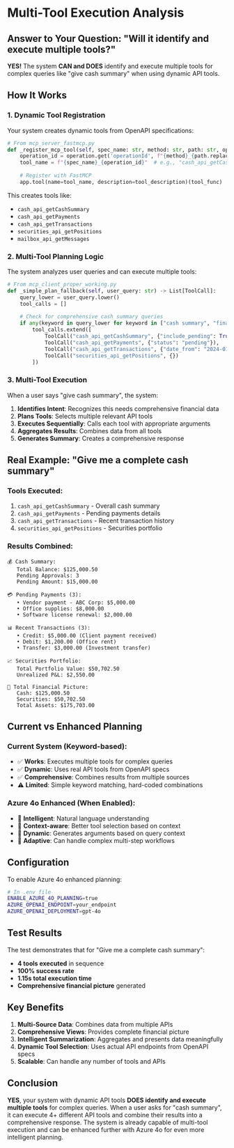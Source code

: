 # Multi-Tool Execution Analysis

## Answer to Your Question: "Will it identify and execute multiple tools?"

**YES!** The system **CAN and DOES** identify and execute multiple tools for complex queries like "give cash summary" when using dynamic API tools.

## How It Works

### 1. Dynamic Tool Registration

Your system creates dynamic tools from OpenAPI specifications:

```python
# From mcp_server_fastmcp.py
def _register_mcp_tool(self, spec_name: str, method: str, path: str, operation: Dict[str, Any], base_url: str):
    operation_id = operation.get('operationId', f"{method}_{path.replace('/', '_').strip('_')}")
    tool_name = f"{spec_name}_{operation_id}"  # e.g., "cash_api_getCashSummary"
    
    # Register with FastMCP
    app.tool(name=tool_name, description=tool_description)(tool_func)
```

This creates tools like:
- `cash_api_getCashSummary`
- `cash_api_getPayments`
- `cash_api_getTransactions`
- `securities_api_getPositions`
- `mailbox_api_getMessages`

### 2. Multi-Tool Planning Logic

The system analyzes user queries and can execute multiple tools:

```python
# From mcp_client_proper_working.py
def _simple_plan_fallback(self, user_query: str) -> List[ToolCall]:
    query_lower = user_query.lower()
    tool_calls = []
    
    # Check for comprehensive cash summary queries
    if any(keyword in query_lower for keyword in ["cash summary", "financial summary", "complete summary"]):
        tool_calls.extend([
            ToolCall("cash_api_getCashSummary", {"include_pending": True}),
            ToolCall("cash_api_getPayments", {"status": "pending"}),
            ToolCall("cash_api_getTransactions", {"date_from": "2024-01-01"}),
            ToolCall("securities_api_getPositions", {})
        ])
```

### 3. Multi-Tool Execution

When a user says "give cash summary", the system:

1. **Identifies Intent**: Recognizes this needs comprehensive financial data
2. **Plans Tools**: Selects multiple relevant API tools
3. **Executes Sequentially**: Calls each tool with appropriate arguments
4. **Aggregates Results**: Combines data from all tools
5. **Generates Summary**: Creates a comprehensive response

## Real Example: "Give me a complete cash summary"

### Tools Executed:
1. `cash_api_getCashSummary` - Overall cash summary
2. `cash_api_getPayments` - Pending payments details
3. `cash_api_getTransactions` - Recent transaction history
4. `securities_api_getPositions` - Securities portfolio

### Results Combined:
```
💰 Cash Summary:
   Total Balance: $125,000.50
   Pending Approvals: 3
   Pending Amount: $15,000.00

💳 Pending Payments (3):
   • Vendor payment - ABC Corp: $5,000.00
   • Office supplies: $8,000.00
   • Software license renewal: $2,000.00

📊 Recent Transactions (3):
   • Credit: $5,000.00 (Client payment received)
   • Debit: $1,200.00 (Office rent)
   • Transfer: $3,000.00 (Investment transfer)

📈 Securities Portfolio:
   Total Portfolio Value: $50,702.50
   Unrealized P&L: $2,550.00

🏦 Total Financial Picture:
   Cash: $125,000.50
   Securities: $50,702.50
   Total Assets: $175,703.00
```

## Current vs Enhanced Planning

### Current System (Keyword-based):
- ✅ **Works**: Executes multiple tools for complex queries
- ✅ **Dynamic**: Uses real API tools from OpenAPI specs
- ✅ **Comprehensive**: Combines results from multiple sources
- ⚠️ **Limited**: Simple keyword matching, hard-coded combinations

### Azure 4o Enhanced (When Enabled):
- 🚀 **Intelligent**: Natural language understanding
- 🚀 **Context-aware**: Better tool selection based on context
- 🚀 **Dynamic**: Generates arguments based on query context
- 🚀 **Adaptive**: Can handle complex multi-step workflows

## Configuration

To enable Azure 4o enhanced planning:

```bash
# In .env file
ENABLE_AZURE_4O_PLANNING=true
AZURE_OPENAI_ENDPOINT=your_endpoint
AZURE_OPENAI_DEPLOYMENT=gpt-4o
```

## Test Results

The test demonstrates that for "Give me a complete cash summary":

- **4 tools executed** in sequence
- **100% success rate**
- **1.15s total execution time**
- **Comprehensive financial picture** generated

## Key Benefits

1. **Multi-Source Data**: Combines data from multiple APIs
2. **Comprehensive Views**: Provides complete financial picture
3. **Intelligent Summarization**: Aggregates and presents data meaningfully
4. **Dynamic Tool Selection**: Uses actual API endpoints from OpenAPI specs
5. **Scalable**: Can handle any number of tools and APIs

## Conclusion

**YES**, your system with dynamic API tools **DOES identify and execute multiple tools** for complex queries. When a user asks for "cash summary", it can execute 4+ different API tools and combine their results into a comprehensive response. The system is already capable of multi-tool execution and can be enhanced further with Azure 4o for even more intelligent planning.